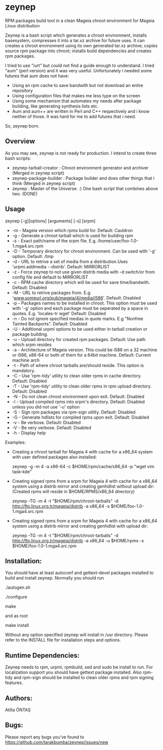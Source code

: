 zeynep
======

RPM packages build tool in a clean Mageia chroot environment for Mageia Linux distribution

Zeynep is a bash script which generates a chroot environment, installs basesystem, compresses it
into a tar.xz archive for future uses. It can creates a chroot environment using its own generated tar.xz
archive; copies source rpm package into chroot; installs build dependencies and creates rpm packages.

I tried to use "iurt" but could not find a guide enough to understand. I tried "aum" (perl version)
and it was very useful. Unfortunately i needed some futures that aum does not have:

- Using an rpm cache to save bandwith but not download an entire repository
- Using configuration files that makes me less type on the screen
- Using some mechanism that automates my needs after package building, like generating
synthesis lists etc.
- Aum and aum++ are written in Perl and C++ respectively and i know neither of those. It was hard for me to
add futures that i need.

So, zeynep born. 

Overview
------------
As you may see, zeynep is not ready for production. I intend to create three bash scripts:
- zeynep-tarball-creator : Chroot environment generator and archiver (Merged in zeynep script)
- zeynep-package-builder : Package builder and does other things that i think (Merged in zeynep script)
- zeynep : Master of the Universe. :) One bash script that combines above two. (DONE)

Usage
------------
zeynep [-g][options] [arguments] [-s] [srpm]

 * -m        - Mageia version which rpms build for. Default: Cauldron
 * -g        - Generate a chroot tarball which is used for building rpm
 * -s        - Exact path/name of the srpm file. E.g. /home/user/foo-1.0-1.mga4.src.rpm
 * -D        - Temporary directory for chroot environment. Can be used with '-g' option. Default: /tmp
 * -d        - URL to retrive a set of media from a distribution.Uses 'urpmi.addmedia --distrib'. Default: MIRRORLIST
 * -z        - Force zeynep to not use given distrib media with -d switch/or from config file and default to MIRRORLIST
 * -c        - RPM cache directory which will be used for save time/bandwith. Default: Disabled
 * -M        - URL to retrive packages from. E.g. 'www.someurl.org/pub/mageia/4/media/i586'. Default: Disabled
 * -p        - Packages names to be installed in chroot. This option must be used with '-g' option and each package must be seperated by a space in quotes. E.g. 'locales-tr wget' Default: Disabled
 * -n        - Do not ignore specified medias in quote marks. E.g "Nonfree Tainted Backports". Default: Disabled
 * -U        - Additional urpmi options to be used either in tarball creation or package building.
 * -u        - Upload directory for created rpm packages. Default: Use path which srpm resides
 * -a        - Architecture of Mageia version. This could be i586 on a 32 machine or i586, x86-64 or both of them for a 64bit machine. Default: Current machine arch
 * -t        - Path of where chroot tarballs are/should reside. This option is mandatory.
 * -C        - Use 'rpm-tidy' utility to clean older rpms in cache directory. Default: Disabled
 * -T        - Use 'rpm-tidy' utility to clean older rpms in rpm upload directory. Default: Disabled
 * -N        - Do not clean chroot environment upon exit. Default: Disabled
 * -l        - Upload compiled rpms into srpm's directory. Default: Disabled unless you did not use '-u' option
 * -S        - Sign rpm packages via rpm-sign utility. Default: Disabled
 * -G        - Generate hdlists for compiled rpms upon exit. Default: Disabled
 * -v        - Be verbose. Default: Disabled
 * -V        - Be very verbose. Default: Disabled
 * -h        - Display help
 
Examples:

* Creating a chroot tarball for Mageia 4 with cache for a x86_64 system with user defined packages also installed:

   zeynep -g -m 4 -a x86-64 -c $HOME/rpm/cache/x86_64 -p "wget vim task-kde"

* Creating signed rpms from a srpm for Mageia 4 with cache for a x86_64 system using a distrib mirror and creating genhdlist without upload dir: (Created rpms will reside in $HOME/RPMS/x86_64 directory)

   zeynep -TG -m 4 -t "$HOME/rpm/chroot-tarballs" -d http://ftp.linux.org.tr/mageia/distrib -a x86_64 -s $HOME/foo-1.0-1.mga4.src.rpm
    
* Creating signed rpms from a srpm for Mageia 4 with cache for a x86_64 system using a distrib mirror and creating genhdlist with upload dir:

   zeynep -TG -m 4 -t "$HOME/rpm/chroot-tarballs" -d http://ftp.linux.org.tr/mageia/distrib -a x86_64 -u $HOME/rpms -s $HOME/foo-1.0-1.mga4.src.rpm
   

Installation:
--------------
You should have at least autoconf and gettext-devel packages installed to build and install zeynep. Normally you should run 

  ./autogen.sh
 
  ./configure
 
  make
 
and as root

  make install
 
Without any option specified zeynep will install in /usr directory. Please refer to the INSTALL file for installation steps and options.

Runtime Dependencies:
---------------------
Zeynep needs to rpm, urpmi, rpmbuild, sed and sudo be install to run. For localization support you should have gettext package installed. Also rpm-tidy and rpm-sign should be installed to clean older rpms and rpm signing features.

Authors:
-------------
Atilla ÖNTAŞ <tarakbumba at gmail dot com >

Bugs:
-------------
Please report any bugs you've found to https://github.com/tarakbumba/zeynep/issues/new





